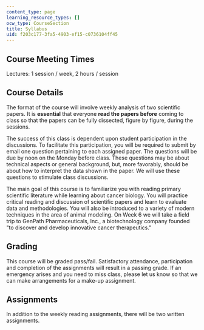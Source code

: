 ```yaml
---
content_type: page
learning_resource_types: []
ocw_type: CourseSection
title: Syllabus
uid: f203c177-3fa5-4903-ef15-c0736104ff45
---
```


Course Meeting Times
--------------------

Lectures: 1 session / week, 2 hours / session

Course Details
--------------

The format of the course will involve weekly analysis of two scientific papers. It is **essential** that everyone **read the papers before** coming to class so that the papers can be fully dissected, figure by figure, during the sessions.

The success of this class is dependent upon student participation in the discussions. To facilitate this participation, you will be required to submit by email one question pertaining to each assigned paper. The questions will be due by noon on the Monday before class. These questions may be about technical aspects or general background, but, more favorably, should be about how to interpret the data shown in the paper. We will use these questions to stimulate class discussions.

The main goal of this course is to familiarize you with reading primary scientific literature while learning about cancer biology. You will practice critical reading and discussion of scientific papers and learn to evaluate data and methodologies. You will also be introduced to a variety of modern techniques in the area of animal modeling. On Week 6 we will take a field trip to GenPath Pharmaceuticals, Inc., a biotechnology company founded "to discover and develop innovative cancer therapeutics."

Grading
-------

This course will be graded pass/fail. Satisfactory attendance, participation and completion of the assignments will result in a passing grade. If an emergency arises and you need to miss class, please let us know so that we can make arrangements for a make-up assignment.

Assignments
-----------

In addition to the weekly reading assignments, there will be two written assignments.